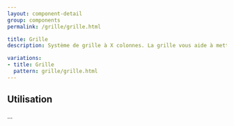 ```yaml
---
layout: component-detail
group: components
permalink: /grille/grille.html

title: Grille
description: Système de grille à X colonnes. La grille vous aide à mettre en page votre page de manière simple et ordonnée.

variations:
- title: Grille
  pattern: grille/grille.html
---
```


## Utilisation

...